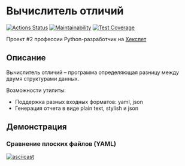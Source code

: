 # Вычислитель отличий

[![Actions Status](https://github.com/vasilievpg/python-project-lvl2/workflows/hexlet-check/badge.svg)](https://github.com/vasilievpg/python-project-lvl2/actions)
[![Maintainability](https://api.codeclimate.com/v1/badges/77ec02ac613d9ddac889/maintainability)](https://codeclimate.com/github/vasilievpg/python-project-lvl2/maintainability)
[![Test Coverage](https://api.codeclimate.com/v1/badges/77ec02ac613d9ddac889/test_coverage)](https://codeclimate.com/github/vasilievpg/python-project-lvl2/test_coverage)

Проект #2 профессии Python-разработчик на [Хекслет](https://ru.hexlet.io/programs/python)

## Описание

Вычислитель отличий – программа определяющая разницу между двумя структурами данных.

Возможности утилиты:

- Поддержка разных входных форматов: yaml, json
- Генерация отчета в виде plain text, stylish и json

## Демонстрация

### Сравнение плоских файлов (YAML)
[![asciicast](https://asciinema.org/a/KO4R2r2cOoBxZhNBmyLMMh5ED.svg)](https://asciinema.org/a/KO4R2r2cOoBxZhNBmyLMMh5ED)